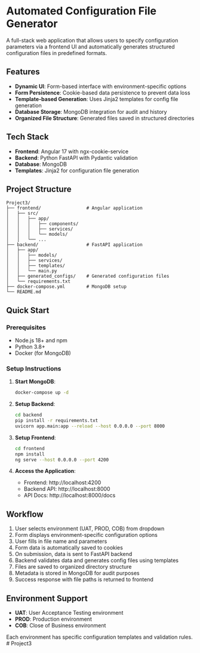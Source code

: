 # Automated Configuration File Generator

A full-stack web application that allows users to specify configuration parameters via a frontend UI and automatically generates structured configuration files in predefined formats.

## Features

- **Dynamic UI**: Form-based interface with environment-specific options
- **Form Persistence**: Cookie-based data persistence to prevent data loss
- **Template-based Generation**: Uses Jinja2 templates for config file generation
- **Database Storage**: MongoDB integration for audit and history
- **Organized File Structure**: Generated files saved in structured directories

## Tech Stack

- **Frontend**: Angular 17 with ngx-cookie-service
- **Backend**: Python FastAPI with Pydantic validation
- **Database**: MongoDB
- **Templates**: Jinja2 for configuration file generation

## Project Structure

```
Project3/
├── frontend/                 # Angular application
│   ├── src/
│   │   ├── app/
│   │   │   ├── components/
│   │   │   ├── services/
│   │   │   └── models/
│   │   └── ...
├── backend/                  # FastAPI application
│   ├── app/
│   │   ├── models/
│   │   ├── services/
│   │   ├── templates/
│   │   └── main.py
│   ├── generated_configs/    # Generated configuration files
│   └── requirements.txt
├── docker-compose.yml        # MongoDB setup
└── README.md
```

## Quick Start

### Prerequisites
- Node.js 18+ and npm
- Python 3.8+
- Docker (for MongoDB)

### Setup Instructions

1. **Start MongoDB**:
   ```bash
   docker-compose up -d
   ```

2. **Setup Backend**:
   ```bash
   cd backend
   pip install -r requirements.txt
   uvicorn app.main:app --reload --host 0.0.0.0 --port 8000
   ```

3. **Setup Frontend**:
   ```bash
   cd frontend
   npm install
   ng serve --host 0.0.0.0 --port 4200
   ```

4. **Access the Application**:
   - Frontend: http://localhost:4200
   - Backend API: http://localhost:8000
   - API Docs: http://localhost:8000/docs

## Workflow

1. User selects environment (UAT, PROD, COB) from dropdown
2. Form displays environment-specific configuration options
3. User fills in file name and parameters
4. Form data is automatically saved to cookies
5. On submission, data is sent to FastAPI backend
6. Backend validates data and generates config files using templates
7. Files are saved to organized directory structure
8. Metadata is stored in MongoDB for audit purposes
9. Success response with file paths is returned to frontend

## Environment Support

- **UAT**: User Acceptance Testing environment
- **PROD**: Production environment  
- **COB**: Close of Business environment

Each environment has specific configuration templates and validation rules. # Project3
